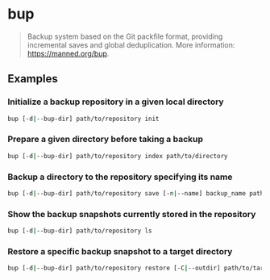 # bup

> Backup system based on the Git packfile format, providing incremental saves and global deduplication. More information: <https://manned.org/bup>.

## Examples

### Initialize a backup repository in a given local directory

```bash
bup [-d|--bup-dir] path/to/repository init
```

### Prepare a given directory before taking a backup

```bash
bup [-d|--bup-dir] path/to/repository index path/to/directory
```

### Backup a directory to the repository specifying its name

```bash
bup [-d|--bup-dir] path/to/repository save [-n|--name] backup_name path/to/directory
```

### Show the backup snapshots currently stored in the repository

```bash
bup [-d|--bup-dir] path/to/repository ls
```

### Restore a specific backup snapshot to a target directory

```bash
bup [-d|--bup-dir] path/to/repository restore [-C|--outdir] path/to/target_directory backup_name
```
